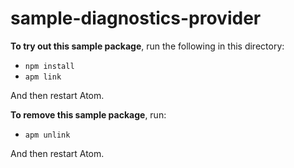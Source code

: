 # sample-diagnostics-provider

**To try out this sample package**, run the following in this directory:

* `npm install`
* `apm link`

And then restart Atom.

**To remove this sample package**, run:

* `apm unlink`

And then restart Atom.
